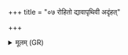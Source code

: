 +++
title = "०७ रोहितो द्यावापृथिवी अदृंहत्"

+++
<details><summary>मूलम् (GR)</summary>

रोहितो द्यावापृथिवी अदृंहत्  
तेन स्व स्तभितं तेन नाकः ।  
तेनान्तरिक्षं विमिता रजंसि  
तेन देवा अमृतम् अन्व् अविन्दन् ॥
</details>